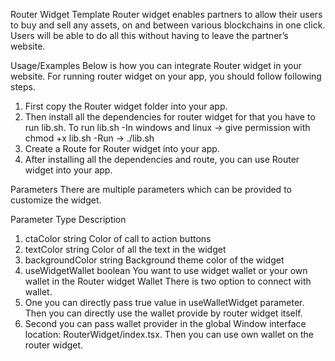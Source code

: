 Router Widget Template
Router widget enables partners to allow their users to buy and sell any assets, on and between various blockchains in one click.
Users will be able to do all this without having to leave the partner’s website.

Usage/Examples
Below is how you can integrate Router widget in your website.
For running router widget on your app, you should follow following steps.
1. First copy the Router widget folder into your app.
2. Then install all the dependencies for router widget for that you have to run lib.sh.
To run lib.sh
-In windows and linux -> give permission with chmod +x lib.sh
-Run -> ./lib.sh
3. Create a Route for Router widget into your app.
3. After installing all the dependencies and route, you can use Router widget into your app.

Parameters
There are multiple parameters which can be provided to customize the widget.

 Parameter           Type               Description
1. ctaColor         string          Color of call to action buttons
2. textColor        string          Color of all the text in the widget
3. backgroundColor  string          Background theme color of the widget
4. useWidgetWallet  boolean         You want to use widget wallet or your own wallet in the Router widget
Wallet
There is two option to connect with wallet.
1. One you can directly pass true value in useWalletWidget parameter. Then you can directly use the wallet provide by router widget itself.
2. Second you can pass wallet provider in the global Window interface location: RouterWidget/index.tsx. Then you can use own wallet on the router widget.
